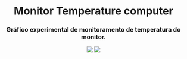  
<h1 align="center">Monitor Temperature computer</h1>

<h3 align="center">Gráfico experimental de monitoramento de temperatura do monitor.</h3>

<p align="center">
  <a href=""><img src="https://github.com/Mario23junior/Monitor-temperature-computer/actions/workflows/build.yml/badge.svg"></a>
<a href="https://en.wikipedia.org/wiki/Representational_state_transfer"><img src="https://img.shields.io/badge/interface%20-build-green.svg"></a>
</p>

